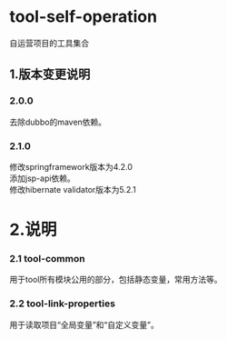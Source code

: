 # tool-self-operation

自运营项目的工具集合

## 1.版本变更说明

### 2.0.0
去除dubbo的maven依赖。<br>

### 2.1.0
修改springframework版本为4.2.0<br>
添加jsp-api依赖。<br>
修改hibernate validator版本为5.2.1<br>

# 2.说明
### 2.1 tool-common
用于tool所有模块公用的部分，包括静态变量，常用方法等。

### 2.2 tool-link-properties
用于读取项目“全局变量”和“自定义变量”。